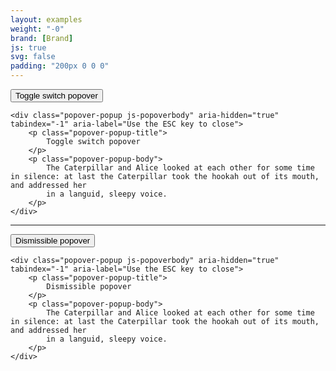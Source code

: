 ```yaml
---
layout: examples
weight: "-0"
brand: [Brand]
js: true
svg: false
padding: "200px 0 0 0"
---
```


<div class="popover-wrapper js-popover-wrapper">
	<button class="btn popover js-popover">
		Toggle switch popover
	</button>

	<div class="popover-popup js-popoverbody" aria-hidden="true" tabindex="-1" aria-label="Use the ESC key to close">
		<p class="popover-popup-title">
			Toggle switch popover
		</p>
		<p class="popover-popup-body">
			The Caterpillar and Alice looked at each other for some time in silence: at last the Caterpillar took the hookah out of its mouth, and addressed her
			in a languid, sleepy voice.
		</p>
	</div>
</div>

<hr>

<div class="popover-wrapper js-popover-wrapper">
	<button class="btn popover popover-dismissible js-popover">
		Dismissible popover
	</button>

	<div class="popover-popup js-popoverbody" aria-hidden="true" tabindex="-1" aria-label="Use the ESC key to close">
		<p class="popover-popup-title">
			Dismissible popover
		</p>
		<p class="popover-popup-body">
			The Caterpillar and Alice looked at each other for some time in silence: at last the Caterpillar took the hookah out of its mouth, and addressed her
			in a languid, sleepy voice.
		</p>
	</div>
</div>